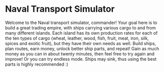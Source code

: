 # Naval Transport Simulator
Welcome to the Naval transport simulator, commander!
Your goal here is to build a great trading empire, with ships carrying various cargo to and from many different islands. 
Each island has its own production rates for each of the ten types of cargo (wheat, leather, wood, fish, fruit, meat, iron, silk, spices and exotic fruit), but they have their own needs as well. 
Build ships, plan routes, earn money, unlock better ship parts, and repeat!
Gain as much money as you can in about twenty minutes, then feel free to try again and improve! Or you can try endless mode.
Ships may sink, thus using the best parts is highly recommended :)
